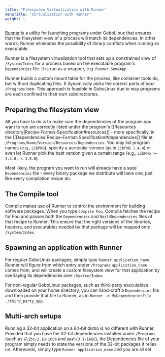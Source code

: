 ```yaml
---
title: "Filesystem Virtualization with Runner"
menuTitle: "Virtualization with Runner"
weight: 1
---
```


[Runner](/Commands/Runner) is a utility for launching programs under GoboLinux
that ensures that the filesystem view of a process will match its dependencies.
In other words, Runner eliminates the possibility of library conflicts when
running an executable.

Runner is a filesystem virtualization tool that sets up a constrained view of
`/System/Index` for a process based on the executable program's `Dependencies`
file. It is run as a wrapper, e.g. `Runner SomeApp`.

Runner builds a custom mount table for the process, like container tools do, but
without duplicating files. It dynamically picks the correct parts of your
`/Programs` tree. This approach is feasible in GoboLinux due to way programs are
each confined to their own subdirectories.

## Preparing the filesystem view

All you have to do is to make sure the dependencies of the program you want to
run are correctly listed under the program's
[[Resources directory|Recipe-Format-Specification#resources]] - more
specifically, in the [[Dependencies|Recipe-Format-Specification#dependencies]]
file at `/Programs/Name/Version/Resources/Dependencies`. You may list program
names (e.g., `LibPNG`), specify a particular version (as in `LibPNG 1.4.4`) or
even let Runner pick the best version given a certain range (e.g.,
`LibPNG >= 1.4.0, < 1.5.0`).

Most likely, the program you want to run will already have a sane `Dependencies`
file - every binary package we distribute will have one, just like every
compilation recipe do.

## The Compile tool

Compile makes use of Runner to control the environment for building software
packages. When you type `Compile Foo`, Compile fetches the recipe for Foo and
passes both the `Dependencies` and `BuildDependencies` files of that recipe to
Runner. This ensure that the right versions of the libraries, headers, and
executables needed by that package will be mapped onto `/System/Index`.

## Spawning an application with Runner

For regular GoboLinux packages, simply type `Runner application_name`. Runner
will figure from which entry under `/Programs` `application_name` comes from,
and will create a custom filesystem view for that application by overlaying its
dependencies over `/System/Index`.

For non-regular GoboLinux packages, such as third-party executables downloaded
on your home directory, you can hand-craft a `Dependencies` file and then
provide that file to Runner, as in
`Runner -d MyDependenciesFile ./third_party_app`.

## Multi-arch setups

Running a 32-bit application on a 64-bit distro is no different with Runner.
Provided that you have the 32-bit dependencies installed under `/Programs` (such
as `Glibc/2.18-i686` and `Bash/3.1-i686`), the Dependencies file of your program
simply needs to state the versions of the 32-bit packages it relies on.
Afterwards, simply type `Runner application_name` and you are all set.
